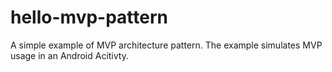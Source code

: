 # hello-mvp-pattern
A simple example of MVP architecture pattern. The example simulates MVP usage in an Android Acitivty. 

